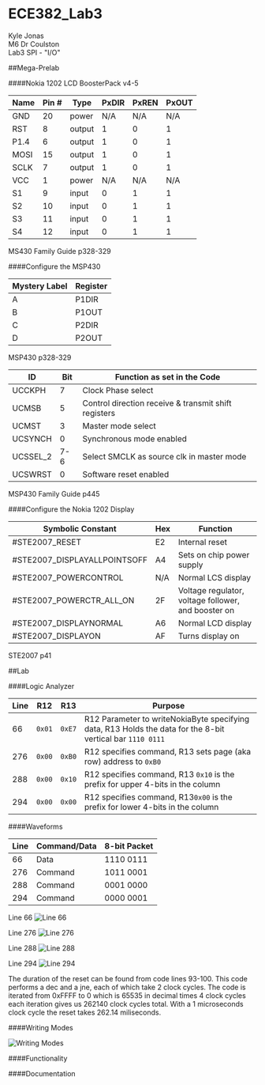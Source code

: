 ECE382_Lab3
===========
Kyle Jonas   <br />
M6 Dr Coulston   <br />
Lab3 SPI - "I/O"


##Mega-Prelab

####Nokia 1202 LCD BoosterPack v4-5

|    Name    |    Pin #    |    Type       |    PxDIR    |    PxREN    |    PxOUT    |
|------------|-------------|---------------|-------------|-------------|-------------|
|    GND     |    20       |    power      |    N/A      |    N/A      |    N/A      |
|    RST     |    8        |    output     |    1        |    0        |    1        |
|    P1.4    |    6        |    output     |    1        |    0        |    1        |
|    MOSI    |    15       |    output     |    1        |    0        |    1        |
|    SCLK    |    7        |    output     |    1        |    0        |    1        |
|    VCC     |    1        |    power      |    N/A      |    N/A      |    N/A      |
|    S1      |    9        |    input      |    0        |    1        |    1        |
|    S2      |    10       |    input      |    0        |    1        |    1        |
|    S3      |    11       |    input      |    0        |    1        |    1        |
|    S4      |    12       |    input      |    0        |    1        |    1        |
MS430 Family Guide p328-329

####Configure the MSP430 

|    Mystery Label    |    Register    |
|---------------------|----------------|
|    A                |    P1DIR       |
|    B                |    P1OUT       |
|    C                |    P2DIR       |
|    D                |    P2OUT       |
MSP430 p328-329

|    ID          |    Bit    |    Function as   set in the Code                             |
|----------------|-----------|--------------------------------------------------------------|
|    UCCKPH      |    7      |    Clock Phase select                                        |
|    UCMSB       |    5      |    Control direction receive & transmit shift   registers    |
|    UCMST       |    3      |    Master mode select                                        |
|    UCSYNCH     |    0      |    Synchronous mode enabled                                  |
|    UCSSEL_2    |    7-6    |    Select SMCLK as source clk in master mode                 |
|    UCSWRST     |    0      |    Software reset enabled                                    |
MSP430 Family Guide p445

####Configure the Nokia 1202 Display

|    Symbolic   Constant             |    Hex    |    Function                                               |
|------------------------------------|-----------|-----------------------------------------------------------|
|    #STE2007_RESET                  |    E2     |    Internal reset                                         |
|    #STE2007_DISPLAYALLPOINTSOFF    |    A4     |    Sets on chip power supply                              |
|    #STE2007_POWERCONTROL           |    N/A    |    Normal LCS display                                     |
|    #STE2007_POWERCTR_ALL_ON        |    2F     |    Voltage regulator, voltage follower, and booster on    |
|    #STE2007_DISPLAYNORMAL          |    A6     |    Normal LCD display                                     |
|    #STE2007_DISPLAYON              |    AF     |    Turns display on                                       |
STE2007 p41


##Lab

####Logic Analyzer

| Line | R12    | R13    | Purpose                                                                                                    |
|------|--------|--------|------------------------------------------------------------------------------------------------------------|
| 66   | `0x01` | `0xE7` | R12 Parameter to writeNokiaByte specifying data, R13 Holds the data for the 8-bit vertical bar `1110 0111` |
| 276  | `0x00` | `0xB0` | R12 specifies command, R13 sets page (aka row) address to `0xB0`                                           |
| 288  | `0x00` | `0x10` | R12 specifies command, R13 `0x10` is the prefix for upper 4-bits in the column                             |
| 294  | `0x00` | `0x00` | R12 specifies command, R13`0x00` is the prefix for lower 4-bits in the column                               |

####Waveforms

| Line | Command/Data | 8-bit Packet |
|------|--------------|--------------|
| 66   | Data         | 1110 0111    |
| 276  | Command      | 1011 0001    |
| 288  | Command      | 0001 0000    |
| 294  | Command      | 0000 0001    |

Line 66
![Line 66](https://github.com/KyleJonas/ECE382_Lab3/blob/master/Pictures/Line%2066.png?raw=true "Line 66")

Line 276
![Line 276](https://github.com/KyleJonas/ECE382_Lab3/blob/master/Pictures/Line%20276.png?raw=true "Line 276")

Line 288
![Line 288](https://github.com/KyleJonas/ECE382_Lab3/blob/master/Pictures/Line%20288.png?raw=true "Line 288")

Line 294
![Line 294](https://github.com/KyleJonas/ECE382_Lab3/blob/master/Pictures/Line%20294.png?raw=true "Line 294")

The duration of the reset can be found from code lines 93-100. This code performs a dec and a jne, each of which take 2 clock cycles. The code is iterated from 0xFFFF to 0 which is 65535 in decimal times 4 clock cycles each iteration gives us 262140 clock cycles total. With a 1 microseconds clock cycle the reset takes 262.14 miliseconds.

####Writing Modes

![Writing Modes](https://github.com/KyleJonas/ECE382_Lab3/blob/master/Pictures/Writing%20Modes.png?raw=true "Writing Modes")

####Functionality

####Documentation

